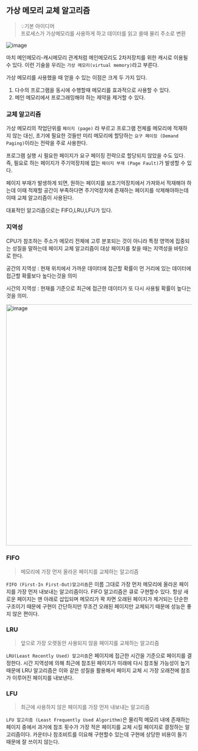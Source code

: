 ## 가상 메모리 교체 알고리즘

>💡기본 아이디어    
>프로세스가 가상메모리를 사용하게 하고 데이터를 읽고 쓸때 물리 주소로 변환


![image](https://user-images.githubusercontent.com/51963264/195114241-44f9d1c5-4504-41c0-912e-b1115e6c4cd5.png)

마치 메인메모리-캐시메모리 관계처럼 메인메모리도 2차저장치를 위한 캐시로 이용될 수 있다.
이런 기술을 우리는 `가상 메모리(virtual memory)`라고 부른다. 

가상 메모리를 사용했을 때 얻을 수 있는 이점은 크게 두 가지 있다.    

1. 다수의 프로그램을 동시에 수행할때 메모리를 효과적으로 사용할 수 있다.
2. 메인 메모리에서 프로그래밍해야 하는 제약을 제거할 수 있다.


### 교체 알고리즘

​가상 메모리의 작업단위를 `페이지 (page)` 라 부르고 프로그램 전체를 메모리에 적재하지 않는 대신, 초기에 필요한 것들만 미리 메모리에 할당하는 `요구 페이징 (Demand Paging)`이라는 전략을 주로 사용한다.​

 프로그램 실행 시 필요한 페이지가 요구 페이징 전략으로 할당되지 않았을 수도 있다. 즉, 필요로 하는 페이지가 주기억장치에 없는 `페이지 부재 (Page Fault)`가 발생할 수 있다.

​페이지 부재가 발생하게 되면, 원하는 페이지를 보조기억장치에서 가져와서 적재해야 하는데 이때 적재할 공간이 부족하다면 주기억장치에 존재하는 페이지를 삭제해야하는데 이때 교체 알고리즘이 사용된다.

대표적인 알고리즘으로는 FIFO,LRU,LFU가 있다.

### 지역성

CPU가 참조하는 주소가 메모리 전체에 고루 분포되는 것이 아니라 특정 영역에 집중되는 성질을 말하는데 페이지 교체 알고리즘이 대상 페이지를 찾을 때는 지역성을 바탕으로 한다.

공간의 지역성 : 현재 위치에서 가까운 데이터에 접근할 확률이 먼 거리에 있는 데이터에 접근할 확률보다 높다는것을 의미

시간의 지역성 : 현재를 기준으로 최근에 접근한 데이터가 또 다시 사용될 확률이 높다는 것을 의미.

<img width="652" alt="image" src="https://user-images.githubusercontent.com/51963264/199133237-f237898d-6402-495c-a25a-4f9b9278091c.png">

### FIFO

>메모리에 가장 먼저 올라온 페이지를 교체하는 알고리즘

`FIFO (First-In First-Out)알고리즘`은 이름 그대로 가장 먼저 메모리에 올라온 페이지를 가장 먼저 내보내는 알고리즘이다. FIFO 알고리즘은 큐로 구현할수 있다. 항상 새로운 페이지는 맨 아래로 삽입되며 메모리가 꽉 차면 오래된 페이지가 제거되는 단순한 구조이기 때문에 구현이 간단하지만 무조건 오래된 페이지만 교체되기 때문에 성능은 좋지 않은 편이다.

### LRU

> 앞으로 가장 오랫동안 사용되지 않을 페이지를 교체하는 알고리즘

`LRU(Least Recently Used) 알고리즘`은 페이지에 접근한 시간을 기준으로 페이지를 결정한다. 시간 지역성에 의해 최근에 참조된 페이지가 미래에 다시 참조될 가능성이 높기 때문에  LRU 알고리즘은 이와 같은 성질을 활용해서 페이지 교체 시 가장 오래전에 참조가 이루어진 페이지를 내보낸다. 

### LFU

>최근에 사용하지 않은 페이지를 가장 먼저 내보내는 알고리즘

`LFU 알고리즘 (Least Frequently Used Algorithm)`은
물리적 메모리 내에 존재하는 페이지 중에서 과거에 참조 횟수가 가장 적은 페이지를 교체 시킬 페이지로 결정하는 알고리즘이다. 카운터나 참조비트를 이요해 구현할수 있는데 구현에 상당한 비용이 들기 때문에 잘 쓰이지 않는다.

